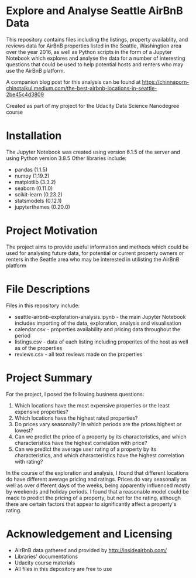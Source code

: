 # Explore and Analyse Seattle AirBnB Data
This repository contains files including the listings, property availablity, and reviews data for AirBnB properties listed in the Seattle, Washingtion area over the year 2016, as well as Python scripts in the form of a Jupyter Notebook which explores and analyse the data for a number of interesting questions that could be used to help potential hosts and renters who may use the AirBnB platform.

A companion blog post for this analysis can be found at https://chinnaporn-chinotaikul.medium.com/the-best-airbnb-locations-in-seattle-2be45c4d3809

Created as part of my project for the Udacity Data Science Nanodegree course

# Installation
The Jupyter Notebook was created using version 6.1.5 of the server and using Python version 3.8.5
Other libraries include:
- pandas (1.1.5)
- numpy (1.19.2)
- matplotlib (3.3.2)
- seaborn (0.11.0)
- scikit-learn (0.23.2)
- statsmodels (0.12.1)
- jupyterthemes (0.20.0)

# Project Motivation
The project aims to provide useful information and methods which could be used for analysing future data, for potential or current property owners or renters in the Seattle area who may be interested in utilisting the AirBnB platform

# File Descriptions
Files in this repository include:
- seattle-airbnb-exploration-analysis.ipynb - the main Jupyter Notebook includes importing of the data, exploration, analysis and visualisation
- calendar.csv - properties availability and pricing data throughout the period
- listings.csv - data of each listing including properites of the host as well as of the properties
- reviews.csv - all text reviews made on the properties

# Project Summary
For the project, I posed the following business questions:
<ol>
    <li>Which locations have the most expensive properties or the least expensive properties?</li>
    <li>Which locations have the highest rated properties?</li>
    <li>Do prices vary seasonally? In which periods are the prices highest or lowest?</li>
    <li>Can we predict the price of a property by its characteristics, and which characteristics have the highest correlation with price?</li>
    <li>Can we predict the average user rating of a property by its characteristics, and which characteristics have the highest correlation with rating?</li>
</ol>
In the course of the exploration and analysis, I found that different locations do have different average pricing and ratings. Prices do vary seasonally as well as over different days of the weeks, being apparently influenced mostly by weekends and holiday periods. I found that a reasonable model could be made to predict the pricing of a property, but not for the rating, although there are certain factors that appear to significantly affect a property's rating.

# Acknowledgement and Licensing
- AirBnB data gathered and provided by http://insideairbnb.com/
- Libraries' documentations
- Udacity course materials
- All files in this depository are free to use
